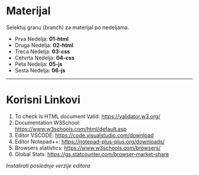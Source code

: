 # Materijal 

Selektuj granu (branch) za materijal po nedeljama.
- Prva Nedelja: **01-html**
- Druga Nedelja: **02-html**
- Treca Nedelja:  **03-css**
- Cetvrta Nedelja: **04-css**
- Peta Nedelja: **05-js**
- Sesta Nedelja: **06-js**

---
# Korisni Linkovi 
1. To check is HTML document Valid: https://validator.w3.org/ 
2. Documentation W3School: https://www.w3schools.com/html/default.asp
3. Editor VSCODE: https://code.visualstudio.com/download
4. Editor Notepad++: https://notepad-plus-plus.org/downloads/
5. Browsers statistics: https://www.w3schools.com/browsers/
6. Global Stats: https://gs.statcounter.com/browser-market-share

*Instalirati poslednje verzije editora*

